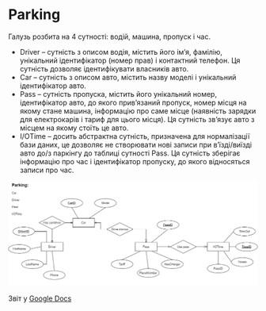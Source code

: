 # Parking 

Галузь розбита на 4 сутності: водій, машина, пропуск і час.
- Driver – сутність з описом водія, містить його ім’я, фамілію, унікальний ідентифікатор (номер прав) і контактний телефон. Ця сутність дозволяє ідентифікувати власників авто.
- Car – сутність з описом авто, містить назву моделі і унікальний ідентифікатор авто. 
- Pass – сутність пропуска, містить його унікальний номер, ідентифікатор авто, до якого прив’язаний пропуск, номер місця на якому стане машина, інформацію про саме місце (наявність зарядки для електрокарів і тариф для цього місця). Ця сутність зв’язує авто з місцем на якому стоїть це авто. 
- I/OTime – досить абстрактна сутність, призначена для нормалізації бази даних, це дозволяє не створювати нові записи при в’їзді/виїзді авто до/з паркінгу до таблиці сутності Pass. Ця сутність зберігає інформацію про час і ідентифікатор пропуску, до якого відносяться записи про час. 

![ER Diagram](./ERD.png)

Звіт у [Google Docs](https://docs.google.com/document/d/1KMmT8Ciig8UbSD1qPv2dRe4115lmYS5-DTPxKHFd7t4/edit?usp=sharing)
